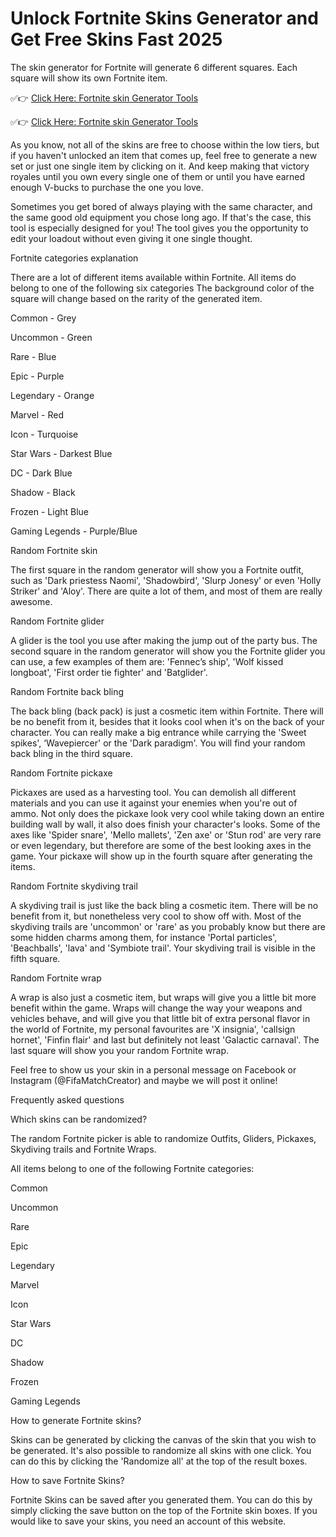 # Unlock Fortnite Skins Generator and Get Free Skins Fast 2025
The skin generator for Fortnite will generate 6 different squares. Each square will show its own Fortnite item.
 
 
 
✅👉 [Click Here: Fortnite skin Generator Tools](https://appbitly.com/Fortnite-V-Bucks-2025) 
 
✅👉 [Click Here: Fortnite skin Generator Tools ](https://appbitly.com/Fortnite-V-Bucks-2025)
 
 
 
As you know, not all of the skins are free to choose within the low tiers, but if you haven't unlocked an item that comes up, feel free to generate a new set or just one single item by clicking on it. And keep making that victory royales until you own every single one of them or until you have earned enough V-bucks to purchase the one you love.
 
Sometimes you get bored of always playing with the same character, and the same good old equipment you chose long ago. If that's the case, this tool is especially designed for you! The tool gives you the opportunity to edit your loadout without even giving it one single thought.
 
Fortnite categories explanation
 
There are a lot of different items available within Fortnite. All items do belong to one of the following six categories The background color of the square will change based on the rarity of the generated item.
 
Common - Grey
 
Uncommon - Green
 
Rare - Blue
 
Epic - Purple
 
Legendary - Orange
 
Marvel - Red
 
Icon - Turquoise
 
Star Wars - Darkest Blue
 
DC - Dark Blue
 
Shadow - Black
 
Frozen - Light Blue
 
Gaming Legends - Purple/Blue
 
Random Fortnite skin
 
The first square in the random generator will show you a Fortnite outfit, such as 'Dark priestess Naomi', 'Shadowbird', 'Slurp Jonesy' or even 'Holly Striker' and 'Aloy'. There are quite a lot of them, and most of them are really awesome.
 
Random Fortnite glider
 
A glider is the tool you use after making the jump out of the party bus. The second square in the random generator will show you the Fortnite glider you can use, a few examples of them are: 'Fennec’s ship', 'Wolf kissed longboat', 'First order tie fighter' and 'Batglider'.
 
Random Fortnite back bling
 
The back bling (back pack) is just a cosmetic item within Fortnite. There will be no benefit from it, besides that it looks cool when it's on the back of your character. You can really make a big entrance while carrying the 'Sweet spikes', ‘Wavepiercer' or the 'Dark paradigm'. You will find your random back bling in the third square.
 
Random Fortnite pickaxe
 
Pickaxes are used as a harvesting tool. You can demolish all different materials and you can use it against your enemies when you're out of ammo. Not only does the pickaxe look very cool while taking down an entire building wall by wall, it also does finish your character's looks. Some of the axes like 'Spider snare', 'Mello mallets', 'Zen axe' or 'Stun rod' are very rare or even legendary, but therefore are some of the best looking axes in the game. Your pickaxe will show up in the fourth square after generating the items.
 
Random Fortnite skydiving trail
 
A skydiving trail is just like the back bling a cosmetic item. There will be no benefit from it, but nonetheless very cool to show off with. Most of the skydiving trails are 'uncommon' or 'rare' as you probably know but there are some hidden charms among them, for instance 'Portal particles', 'Beachballs', 'lava' and 'Symbiote trail'. Your skydiving trail is visible in the fifth square.
 
Random Fortnite wrap
 
A wrap is also just a cosmetic item, but wraps will give you a little bit more benefit within the game. Wraps will change the way your weapons and vehicles behave, and will give you that little bit of extra personal flavor in the world of Fortnite, my personal favourites are 'X insignia', 'callsign hornet', 'Finfin flair' and last but definitely not least 'Galactic carnaval'. The last square will show you your random Fortnite wrap.
 
Feel free to show us your skin in a personal message on Facebook or Instagram (@FifaMatchCreator) and maybe we will post it online!
 
Frequently asked questions
 
Which skins can be randomized?
 
The random Fortnite picker is able to randomize Outfits, Gliders, Pickaxes, Skydiving trails and Fortnite Wraps.
 
All items belong to one of the following Fortnite categories:
 
Common
 
Uncommon
 
Rare
 
Epic
 
Legendary
 
Marvel
 
Icon
 
Star Wars
 
DC
 
Shadow
 
Frozen
 
Gaming Legends
 
How to generate Fortnite skins?
 
Skins can be generated by clicking the canvas of the skin that you wish to be generated. It's also possible to randomize all skins with one click. You can do this by clicking the 'Randomize all' at the top of the result boxes.
 
How to save Fortnite Skins?
 
Fortnite Skins can be saved after you generated them. You can do this by simply clicking the save button on the top of the Fortnite skin boxes. If you would like to save your skins, you need an account of this website.
 
